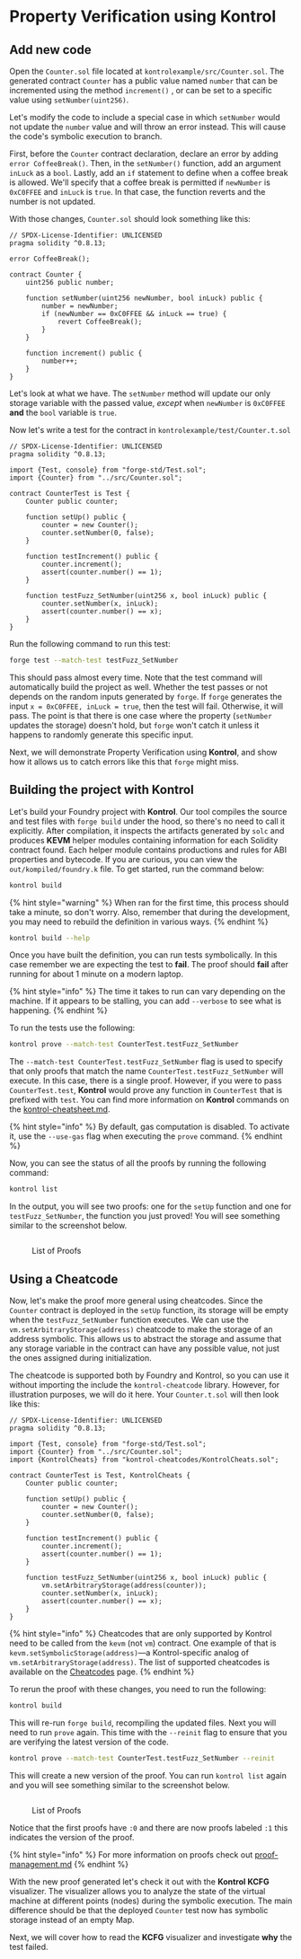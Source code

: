 # Property Verification using Kontrol

## Add new code

Open the `Counter.sol` file located at `kontrolexample/src/Counter.sol`. The generated contract `Counter` has a public value named `number` that can be incremented using the method `increment()` , or can be set to a specific value using `setNumber(uint256)`.

Let's modify the code to include a special case in which `setNumber` would not update the `number` value and will throw an error instead. This will cause the code's symbolic execution to branch.

First, before the `Counter` contract declaration, declare an error by adding `error CoffeeBreak()`. Then, in the `setNumber()` function, add an argument `inLuck` as a `bool`. Lastly, add an `if` statement to define when a coffee break is allowed. We'll specify that a coffee break is permitted if `newNumber` is `0xC0FFEE` and `inLuck` is `true`. In that case, the function reverts and the number is not updated.

With those changes, `Counter.sol` should look something like this:

```solidity
// SPDX-License-Identifier: UNLICENSED
pragma solidity ^0.8.13;

error CoffeeBreak();

contract Counter {
    uint256 public number;

    function setNumber(uint256 newNumber, bool inLuck) public {
        number = newNumber;
        if (newNumber == 0xC0FFEE && inLuck == true) {
            revert CoffeeBreak();
        }
    }

    function increment() public {
        number++;
    }
}
```

Let's look at what we have. The `setNumber` method will update our only storage variable with the passed value, _except_ when `newNumber` is `0xC0FFEE` **and** the `bool` variable is `true`.

Now let's write a test for the contract in `kontrolexample/test/Counter.t.sol`

```solidity
// SPDX-License-Identifier: UNLICENSED
pragma solidity ^0.8.13;

import {Test, console} from "forge-std/Test.sol";
import {Counter} from "../src/Counter.sol";

contract CounterTest is Test {
    Counter public counter;

    function setUp() public {
        counter = new Counter();
        counter.setNumber(0, false);
    }

    function testIncrement() public {
        counter.increment();
        assert(counter.number() == 1);
    }

    function testFuzz_SetNumber(uint256 x, bool inLuck) public {
        counter.setNumber(x, inLuck);
        assert(counter.number() == x);
    }
}
```

Run the following command to run this test:

```bash
forge test --match-test testFuzz_SetNumber
```

This should pass almost every time. Note that the test command will automatically build the project as well. Whether the test passes or not depends on the random inputs generated by `forge`. If `forge` generates the input `x = 0xC0FFEE, inLuck = true`, then the test will fail. Otherwise, it will pass. The point is that there is one case where the property (`setNumber` updates the storage) doesn't hold, but `forge` won't catch it unless it happens to randomly generate this specific input.

Next, we will demonstrate Property Verification using **Kontrol**, and show how it allows us to catch errors like this that `forge` might miss.

## Building the project with Kontrol

Let's build your Foundry project with **Kontrol**. Our tool compiles the source and test files with `forge build` under the hood, so there's no need to call it explicitly. After compilation, it inspects the artifacts generated by `solc` and produces **KEVM** helper modules containing information for each Solidity contract found. Each helper module contains productions and rules for ABI properties and bytecode. If you are curious, you can view the `out/kompiled/foundry.k` file. To get started, run the command below:

```sh
kontrol build
```

{% hint style="warning" %}
When ran for the first time, this process should take a minute, so don't worry. Also, remember that during the development, you may need to rebuild the definition in various ways.
{% endhint %}

```bash
kontrol build --help
```

Once you have built the definition, you can run tests symbolically. In this case remember we are expecting the test to **fail**. The proof should **fail** after running for about 1 minute on a modern laptop.

{% hint style="info" %}
The time it takes to run can vary depending on the machine. If it appears to be stalling, you can add `--verbose` to see what is happening.
{% endhint %}

To run the tests use the following:

```bash
kontrol prove --match-test CounterTest.testFuzz_SetNumber
```

The `--match-test CounterTest.testFuzz_SetNumber` flag is used to specify that only proofs that match the name `CounterTest.testFuzz_SetNumber` will execute. In this case, there is a single proof. However, if you were to pass `CounterTest.test`, **Kontrol** would prove any function in `CounterTest` that is prefixed with `test`. You can find more information on **Kontrol** commands on the [kontrol-cheatsheet.md](../../cheatsheets/kontrol-cheatsheet.md "mention").

{% hint style="info" %}
By default, gas computation is disabled. To activate it, use the `--use-gas` flag when executing the `prove` command.
{% endhint %}

Now, you can see the status of all the proofs by running the following command:

```bash
kontrol list
```

In the output, you will see two proofs: one for the `setUp` function and one for `testFuzz_SetNumber`, the function you just proved! You will see something similar to the screenshot below.

<figure><img src="../../.gitbook/assets/Screenshot 2024-03-05 at 7.13.46 PM.png" alt=""><figcaption><p>List of Proofs</p></figcaption></figure>

## Using a Cheatcode

Now, let's make the proof more general using cheatcodes. Since the `Counter` contract is deployed in the `setUp` function, its storage will be empty when the `testFuzz_SetNumber` function executes. We can use the `vm.setArbitraryStorage(address)` cheatcode to make the storage of an address symbolic. This allows us to abstract the storage and assume that any storage variable in the contract can have any possible value, not just the ones assigned during initialization.

The cheatcode is supported both by Foundry and Kontrol, so you can use it without importing the include the `kontrol-cheatcode` library. However, for illustration purposes, we will do it here. Your `Counter.t.sol` will then look like this:

```solidity
// SPDX-License-Identifier: UNLICENSED
pragma solidity ^0.8.13;

import {Test, console} from "forge-std/Test.sol";
import {Counter} from "../src/Counter.sol";
import {KontrolCheats} from "kontrol-cheatcodes/KontrolCheats.sol";

contract CounterTest is Test, KontrolCheats {
    Counter public counter;

    function setUp() public {
        counter = new Counter();
        counter.setNumber(0, false);
    }

    function testIncrement() public {
        counter.increment();
        assert(counter.number() == 1);
    }

    function testFuzz_SetNumber(uint256 x, bool inLuck) public {
        vm.setArbitraryStorage(address(counter));
        counter.setNumber(x, inLuck);
        assert(counter.number() == x);
    }
}
```

{% hint style="info" %}
Cheatcodes that are only supported by Kontrol need to be called from the `kevm` (not `vm`) contract. One example of that is `kevm.setSymbolicStorage(address)`—a Kontrol-specific analog of `vm.setArbitraryStorage(address)`.
The list of supported cheatcodes is available on the [Cheatcodes](../../cheatsheets/cheatcodes.md) page.
{% endhint %}

To rerun the proof with these changes, you need to run the following:

```bash
kontrol build
```

This will re-run `forge build`, recompiling the updated files. Next you will need to run `prove` again. This time with the `--reinit` flag to ensure that you are verifying the latest version of the code.

```bash
kontrol prove --match-test CounterTest.testFuzz_SetNumber --reinit
```

This will create a new version of the proof. You can run `kontrol list` again and you will see something similar to the screenshot below.

<figure><img src="../../.gitbook/assets/Screenshot 2024-03-05 at 7.21.14 PM.png" alt=""><figcaption><p>List of Proofs</p></figcaption></figure>

Notice that the first proofs have `:0` and there are now proofs labeled `:1` this indicates the version of the proof.

{% hint style="info" %}
For more information on proofs check out [proof-management.md](proof-management.md "mention")
{% endhint %}

With the new proof generated let's check it out with the **Kontrol KCFG** visualizer. The visualizer allows you to analyze the state of the virtual machine at different points (nodes) during the symbolic execution. The main difference should be that the deployed `Counter` test now has symbolic storage instead of an empty Map.

Next, we will cover how to read the **KCFG** visualizer and investigate **why** the test failed.

